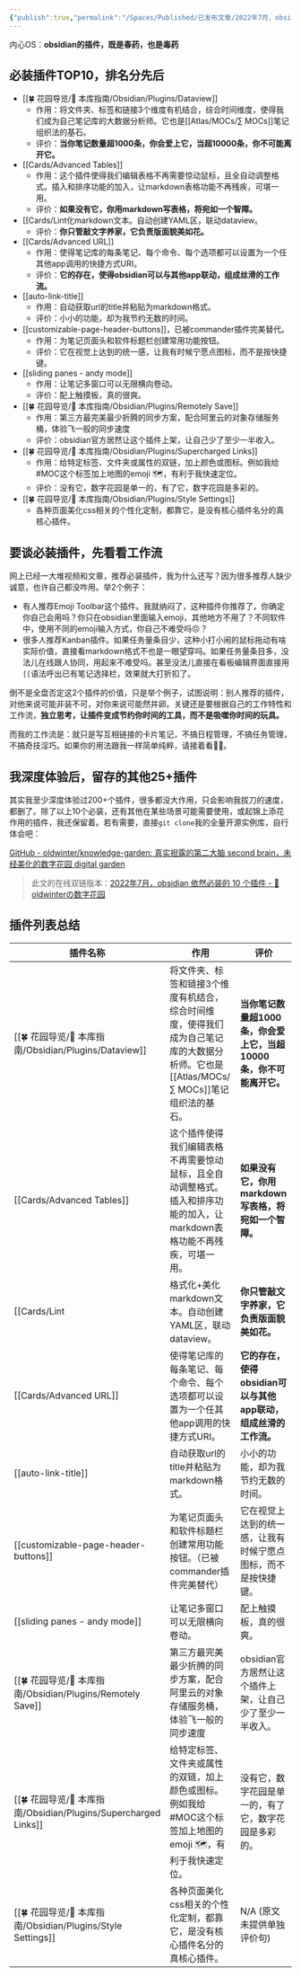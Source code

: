 ```yaml
---
{"publish":true,"permalink":"/Spaces/Published/已发布文章/2022年7月，obsidian 依然必装的 10 个插件.md","title":"2022年7月，obsidian 依然必装的 10 个插件","created":"2022-06-09 00:00:00+00:00","modified":"2023-03-14 00:00:00+00:00","published":"2025-07-29T23:04:27.731+08:00","tags":["文章/已完成"],"cssclasses":""}
---
```


内心OS：**obsidian的插件，既是春药，也是毒药**

## 必装插件TOP10，排名分先后

- [[🍀 花园导览/🧰 本库指南/Obsidian/Plugins/Dataview]]
	- 作用：将文件夹、标签和链接3个维度有机结合，综合时间维度，使得我们成为自己笔记库的大数据分析师。它也是[[Atlas/MOCs/∑ MOCs]]笔记组织法的基石。
	- 评价：**当你笔记数量超1000条，你会爱上它，当超10000条，你不可能离开它。**
- [[Cards/Advanced Tables]]
	- 作用：这个插件使得我们编辑表格不再需要惊动鼠标，且全自动调整格式。插入和排序功能的加入，让markdown表格功能不再残疾，可堪一用。
	- 评价：**如果没有它，你用markdown写表格，将宛如一个智障。**
- [[Cards/Lint化markdown文本。自动创建YAML区，联动dataview。
	- 评价：**你只管敲文字养家，它负责版面貌美如花。**
- [[Cards/Advanced URL]]
	- 作用：使得笔记库的每条笔记、每个命令、每个选项都可以设置为一个任其他app调用的快捷方式URI。
	- 评价：**它的存在，使得obsidian可以与其他app联动，组成丝滑的工作流。**
- [[auto-link-title]]
	- 作用：自动获取url的title并粘贴为markdown格式。
	- 评价：小小的功能，却为我节约无数的时间。
- [[customizable-page-header-buttons]]，已被commander插件完美替代。
	- 作用：为笔记页面头和软件标题栏创建常用功能按钮。
	- 评价：它在视觉上达到的统一感，让我有时候宁愿点图标，而不是按快捷键。
- [[sliding panes - andy mode]]
	- 作用：让笔记多窗口可以无限横向卷动。
	- 评价：配上触摸板，真的很爽。
- [[🍀 花园导览/🧰 本库指南/Obsidian/Plugins/Remotely Save]]
	- 作用：第三方最完美最少折腾的同步方案，配合阿里云的对象存储服务桶，体验飞一般的同步速度
	- 评价：obsidian官方居然让这个插件上架，让自己少了至少一半收入。
- [[🍀 花园导览/🧰 本库指南/Obsidian/Plugins/Supercharged Links]]
	- 作用：给特定标签、文件夹或属性的双链，加上颜色或图标。例如我给#MOC这个标签加上地图的emoji 🗺，有利于我快速定位。
	- 评价：没有它，数字花园是单一的，有了它，数字花园是多彩的。
- [[🍀 花园导览/🧰 本库指南/Obsidian/Plugins/Style Settings]]
	- 各种页面美化css相关的个性化定制，都靠它，是没有核心插件名分的真核心插件。

## 要谈必装插件，先看看工作流

网上已经一大堆视频和文章，推荐必装插件，我为什么还写？因为很多推荐人缺少诚意，也许自己都没咋用。举2个例子：

- 有人推荐Emoji Toolbar这个插件。我就纳闷了，这种插件你推荐了，你确定你自己会用吗？你只在obsidian里面输入emoji，其他地方不用了？不同软件中，使用不同的emoji输入方式，你自己不难受吗😣？
- 很多人推荐Kanban插件。如果任务量条目少，这种小打小闹的鼠标拖动有啥实际价值，直接看markdown格式不也是一眼望穿吗。如果任务量条目多，没法儿在线跟人协同，用起来不难受吗。甚至没法儿直接在看板编辑界面直接用`[[`语法呼出已有笔记选择栏，效果就大打折扣了。

倒不是全盘否定这2个插件的价值，只是举个例子，试图说明：别人推荐的插件，对他来说可能非装不可，对你来说可能然并卵。关键还是要根据自己的工作特性和工作流，**独立思考，让插件变成节约你时间的工具，而不是吸噬你时间的玩具。**

而我的工作流是：就只是写互相链接的卡片笔记，不搞日程管理，不搞任务管理，不搞奇技淫巧。如果你的用法跟我一样简单纯粹，请接着看💁🏻。

## 我深度体验后，留存的其他25+插件

其实我至少深度体验过200+个插件，很多都没大作用，只会影响我拔刀的速度，都删了。除了以上10个必装，还有其他在某些场景可能需要使用，或起锦上添花作用的插件，我还保留着。若有需要，直接`git clone`我的全量开源实例库，自行体会吧：

[GitHub - oldwinter/knowledge-garden: 真实袒露的第二大脑 second brain，未经美化的数字花园 digital garden](https://github.com/oldwinter/knowledge-garden)

>此文的在线双链版本：[2022年7月，obsidian 依然必装的 10 个插件 - 🌲 oldwinterの数字花园](https://oldwinter.top/Calendar/%E5%B7%B2%E5%8F%91%E5%B8%83%E6%96%87%E7%AB%A0/2022%E5%B9%B47%E6%9C%88%EF%BC%8Cobsidian+%E4%BE%9D%E7%84%B6%E5%BF%85%E8%A3%85%E7%9A%84+10+%E4%B8%AA%E6%8F%92%E4%BB%B6)

## 插件列表总结

| 插件名称                           | 作用                                                                                                                             | 评价                                                                 |
| ---------------------------------- | -------------------------------------------------------------------------------------------------------------------------------- | -------------------------------------------------------------------- |
| [[🍀 花园导览/🧰 本库指南/Obsidian/Plugins/Dataview]]                 | 将文件夹、标签和链接3个维度有机结合，综合时间维度，使得我们成为自己笔记库的大数据分析师。它也是[[Atlas/MOCs/∑ MOCs]]笔记组织法的基石。              | **当你笔记数量超1000条，你会爱上它，当超10000条，你不可能离开它。** |
| [[Cards/Advanced Tables]]                | 这个插件使得我们编辑表格不再需要惊动鼠标，且全自动调整格式。插入和排序功能的加入，让markdown表格功能不再残疾，可堪一用。             | **如果没有它，你用markdown写表格，将宛如一个智障。**                 |
| [[Cards/Lint       | 格式化+美化markdown文本。自动创建YAML区，联动dataview。                                                                          | **你只管敲文字养家，它负责版面貌美如花。**                           |
| [[Cards/Advanced URL]]                   | 使得笔记库的每条笔记、每个命令、每个选项都可以设置为一个任其他app调用的快捷方式URI。                                                 | **它的存在，使得obsidian可以与其他app联动，组成丝滑的工作流。**      |
| [[auto-link-title]]                | 自动获取url的title并粘贴为markdown格式。                                                                                         | 小小的功能，却为我节约无数的时间。                                     |
| [[customizable-page-header-buttons]] | 为笔记页面头和软件标题栏创建常用功能按钮。（已被commander插件完美替代）                                                              | 它在视觉上达到的统一感，让我有时候宁愿点图标，而不是按快捷键。           |
| [[sliding panes - andy mode]]      | 让笔记多窗口可以无限横向卷动。                                                                                                     | 配上触摸板，真的很爽。                                               |
| [[🍀 花园导览/🧰 本库指南/Obsidian/Plugins/Remotely Save]]                  | 第三方最完美最少折腾的同步方案，配合阿里云的对象存储服务桶，体验飞一般的同步速度                                                       | obsidian官方居然让这个插件上架，让自己少了至少一半收入。                 |
| [[🍀 花园导览/🧰 本库指南/Obsidian/Plugins/Supercharged Links]]       | 给特定标签、文件夹或属性的双链，加上颜色或图标。例如我给#MOC这个标签加上地图的emoji 🗺，有利于我快速定位。                          | 没有它，数字花园是单一的，有了它，数字花园是多彩的。                   |
| [[🍀 花园导览/🧰 本库指南/Obsidian/Plugins/Style Settings]]           | 各种页面美化css相关的个性化定制，都靠它，是没有核心插件名分的真核心插件。                                                              | N/A (原文未提供单独评价句)                                            |